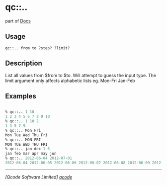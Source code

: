 qc::..
======

part of [Docs](.)

Usage
-----
`
        qc::.. from to ?step? ?limit?
    `

Description
-----------
List all values from $from to $to. Will attempt to guess the input type.
        The limit argument only affects alphabetic lists eg. Mon-Fri Jan-Feb

Examples
--------
```tcl

% qc::.. 1 10
1 2 3 4 5 6 7 8 9 10
% qc::.. 1 10 2
1 3 5 7 9
% qc::.. Mon Fri
Mon Tue Wed Thu Fri
% qc::.. MON FRI
MON TUE WED THU FRI
% qc::.. jan dec 1 6
jan feb mar apr may jun
% qc::.. 2012-06-04 2012-07-01
2012-06-04 2012-06-05 2012-06-06 2012-06-07 2012-06-08 2012-06-09 2012-06-10 2012-06-11 2012-06-12 2012-06-13 2012-06-14 2012-06-15 2012-06-16 2012-06-17 2012-06-18 2012-06-19 2012-06-20 2012-06-21 2012-06-22 2012-06-23 2012-06-24 2012-06-25 2012-06-26 2012-06-27 2012-06-28 2012-06-29 2012-06-30 2012-07-01
```

----------------------------------
*[Qcode Software Limited] [qcode]*

[qcode]: http://www.qcode.co.uk "Qcode Software"